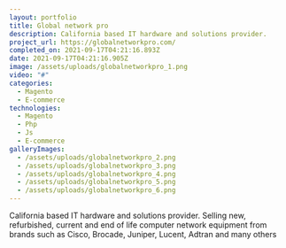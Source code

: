 ```yaml
---
layout: portfolio
title: Global network pro
description: California based IT hardware and solutions provider.
project_url: https://globalnetworkpro.com/
completed_on: 2021-09-17T04:21:16.893Z
date: 2021-09-17T04:21:16.905Z
image: /assets/uploads/globalnetworkpro_1.png
video: "#"
categories:
  - Magento
  - E-commerce
technologies:
  - Magento
  - Php
  - Js
  - E-commerce
galleryImages:
  - /assets/uploads/globalnetworkpro_2.png
  - /assets/uploads/globalnetworkpro_3.png
  - /assets/uploads/globalnetworkpro_4.png
  - /assets/uploads/globalnetworkpro_5.png
  - /assets/uploads/globalnetworkpro_6.png
---
```

California based IT hardware and solutions provider. Selling new, refurbished, current and end of life computer network equipment from brands such as Cisco, Brocade, Juniper, Lucent, Adtran and many others